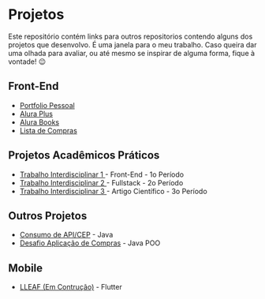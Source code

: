 # Projetos

Este repositório contém links para outros repositorios contendo alguns dos projetos que desenvolvo. É uma janela para o meu trabalho. Caso queira dar uma olhada para avaliar, ou até mesmo se inspirar de alguma forma, fique à vontade! 😉

## Front-End

* [Portfolio Pessoal](https://github.com/militaovitor01/Portfolio)
* [Alura Plus](https://github.com/militaovitor01/AluraPlus)
* [Alura Books](https://github.com/militaovitor01/AluraBooks)
* [Lista de Compras](https://github.com/militaovitor01/Lista-de-Compras)

## Projetos Acadêmicos Práticos

* [Trabalho Interdisciplinar 1 ](https://github.com/ICEI-PUC-Minas-PMGCC-TI/ti-1-pmg-cc-m-20231-tiaw-moda-e-estilo) - Front-End - 1o Período
* [Trabalho Interdisciplinar 2 ](https://github.com/ICEI-PUC-Minas-CC-TI/plmg-cc-2023-2-ti2-g27-tunerater) - Fullstack - 2o Período
* [Trabalho Interdisciplinar 3 ](https://github.com/militaovitor01/TI3) - Artigo Científico - 3o Período

## Outros Projetos
* [Consumo de API/CEP](https://github.com/militaovitor01/Desafio_APICEP_Alura) - Java
* [Desafio Aplicação de Compras](https://github.com/militaovitor01/Desafio_Aplicacao_de_compras_Alura/tree/main) - Java POO

## Mobile
* [LLEAF (Em Contrução)](https://github.com/LDDM-PUC-MG/LLEAF) - Flutter
